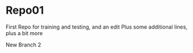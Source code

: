 # Repo01
First Repo for training and testing, and an edit
Plus some additional lines, plus a bit more

New Branch 2
